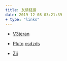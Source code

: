 ```yaml
---
title: 友情链接
date: 2019-12-08 03:21:39
+ type: "links"
---
```


-   [V3teran](https://blog.v3teran.xyz/)


-   [Pluto](https://blog.svip.dev/)  [csdzds](https://www.csdzds.cn/)


-   [Zii](http://39.108.133.111/wiki/)


